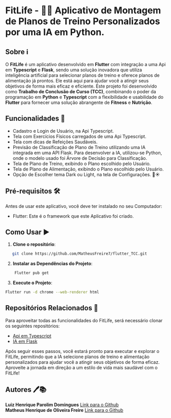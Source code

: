 # FitLife - 🏋️‍♂️ Aplicativo de Montagem de Planos de Treino Personalizados por uma IA em Python.

## Sobre ℹ️
O **FitLife** é um aplicativo desenvolvido em **Flutter** com integração a uma Api em **Typescript** e **Flask**, sendo uma solução inovadora que utiliza inteligência artificial para selecionar planos de treino e oferece planos de alimentação já prontos. Ele está aqui para ajudar você a atingir seus objetivos de forma mais eficaz e eficiente. Este projeto foi desenvolvido como **Trabalho de Conclusão de Curso (TCC)**, combinando o poder da programação em **Python** e **Typescript** com a flexibilidade e usabilidade do **Flutter** para fornecer uma solução abrangente de **Fitness** e **Nutrição**.

## Funcionalidades 🚀
- Cadastro e Login de Usuário, na Api Typescript.
- Tela com Exercícios Físicos carregados de uma Api Typescript.
- Tela com dicas de Refeições Saudáveis.
- Previsão de Classificação de Plano de Treino utilizando uma IA integrada em uma API Flask. Para desenvolver a IA, utilizou-se Python, onde o modelo usado foi Árvore de Decisão para Classificação.
- Tela de Plano de Treino, exibindo o Plano escolhido pelo Usuário.
- Tela de Plano de Alimentação, exibindo o Plano escolhido pelo Usuário.
- Opção de Escolher tema Dark ou Light, na tela de Configurações. 🌙☀️
   
## Pré-requisitos 🛠️

Antes de usar este aplicativo, você deve ter instalado no seu Computador:

- Flutter: Este é o framework que este Aplicativo foi criado.

## Como Usar  ▶️
1. **Clone o repositório**:
``` bash
   git clone https://github.com/MatheusFreire7/flutter_TCC.git
```

2. **Instalar as Dependências do Projeto**:
 ``` bash
     Flutter pub get
```

3. **Execute o Projeto**:
 ``` bash
 Flutter run -d chrome --web-renderer html
```

## Repositórios Relacionados 🔄
Para aproveitar todas as funcionalidades do FitLife, será necessário clonar os seguintes repositórios:
- [Api em Typescript](https://github.com/LuizHPDomingues2005/FitLife_API)
- [IA em Flask](https://github.com/MatheusFreire7/IA_TCC)

Após seguir esses passos, você estará pronto para executar e explorar o FitLife, permitindo que a IA selecione planos de treino e alimentação personalizados para ajudar você a atingir seus objetivos de forma eficaz. Aproveite a jornada em direção a um estilo de vida mais saudável com o FitLife!

## **Autores** 🖊️📚
   **Luiz Henrique Parolim Domingues**     [Link para o Github](https://github.com/LuizHPDomingues2005)<br>
   **Matheus Henrique de Oliveira Freire** [Link para o Github](https://github.com/MatheusFreire7)
